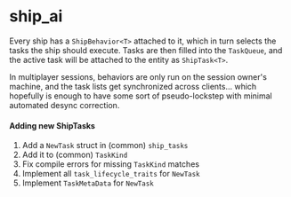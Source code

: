 # ship_ai
Every ship has a `ShipBehavior<T>` attached to it, which in turn selects the tasks the ship should execute.
Tasks are then filled into the `TaskQueue`, and the active task will be attached to the entity as `ShipTask<T>`.

In multiplayer sessions, behaviors are only run on the session owner's machine, and the task lists get synchronized across clients... which hopefully is enough to have some sort of pseudo-lockstep with minimal automated desync correction.

#### Adding new ShipTasks
1. Add a `NewTask` struct in (common) `ship_tasks`
2. Add it to (common) `TaskKind`
3. Fix compile errors for missing `TaskKind` matches
4. Implement all `task_lifecycle_traits` for `NewTask`
5. Implement `TaskMetaData` for `NewTask`